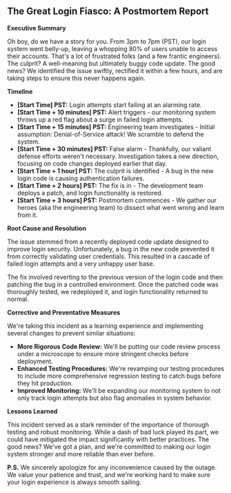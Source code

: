 ## The Great Login Fiasco: A Postmortem Report 

**Executive Summary**

Oh boy, do we have a story for you.  From 3pm to 7pm (PST), our login system went belly-up, leaving a whopping 80% of users unable to access their accounts. That's a lot of frustrated folks (and a few frantic engineers). The culprit? A well-meaning but ultimately buggy code update. The good news? We identified the issue swiftly, rectified it within a few hours, and are taking steps to ensure this never happens again. 

**Timeline**

* **[Start Time] PST:** Login attempts start failing at an alarming rate. 
* **[Start Time + 10 minutes] PST:**  Alert triggers - our monitoring system throws up a red flag about a surge in failed login attempts. 
* **[Start Time + 15 minutes] PST:**  Engineering team investigates - Initial assumption: Denial-of-Service attack! We scramble to defend the system. 
* **[Start Time + 30 minutes] PST:**  False alarm - Thankfully, our valiant defense efforts weren't necessary. Investigation takes a new direction, focusing on code changes deployed earlier that day. 
* **[Start Time + 1 hour] PST:**  The culprit is identified - A bug in the new login code is causing authentication failures.  
* **[Start Time + 2 hours] PST:**  The fix is in - The development team deploys a patch, and login functionality is restored. 
* **[Start Time + 3 hours] PST:**  Postmortem commences - We gather our heroes (aka the engineering team) to dissect what went wrong and learn from it. 

**Root Cause and Resolution**

The issue stemmed from a recently deployed code update designed to improve login security. Unfortunately, a bug in the new code prevented it from correctly validating user credentials. This resulted in a cascade of failed login attempts and a very unhappy user base. 

The fix involved reverting to the previous version of the login code and then patching the bug in a controlled environment. Once the patched code was thoroughly tested, we redeployed it, and login functionality returned to normal. 

**Corrective and Preventative Measures**

We're taking this incident as a learning experience and implementing several changes to prevent similar situations:

* **More Rigorous Code Review:** We'll be putting our code review process under a microscope to ensure more stringent checks before deployment. 
* **Enhanced Testing Procedures:** We're revamping our testing procedures to include more comprehensive regression testing to catch bugs before they hit production. 
* **Improved Monitoring:** We'll be expanding our monitoring system to not only track login attempts but also flag anomalies in system behavior. 

**Lessons Learned**

This incident served as a stark reminder of the importance of thorough testing and robust monitoring. While a dash of bad luck played its part, we could have mitigated the impact significantly with better practices. The good news? We've got a plan, and we're committed to making our login system stronger and more reliable than ever before. 

**P.S.** We sincerely apologize for any inconvenience caused by the outage. We value your patience and trust, and we're working hard to make sure your login experience is always smooth sailing. 
